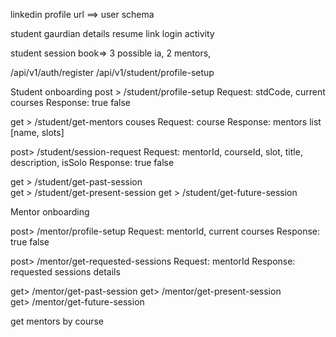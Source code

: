 linkedin profile url ==> user schema

student gaurdian details
resume link
login activity

student session book=> 3 possible ia, 2 mentors,

/api/v1/auth/register
/api/v1/student/profile-setup

Student onboarding
post > /student/profile-setup
Request: stdCode, current courses
Response: true false

get > /student/get-mentors couses
Request: course
Response: mentors list [name, slots]

post> /student/session-request
Request: mentorId, courseId, slot, title, description, isSolo
Response: true false

get > /student/get-past-session  
get > /student/get-present-session
get > /student/get-future-session

Mentor onboarding

post> /mentor/profile-setup
Request: mentorId, current courses
Response: true false

post> /mentor/get-requested-sessions
Request: mentorId
Response: requested sessions details

get> /mentor/get-past-session
get> /mentor/get-present-session  
get> /mentor/get-future-session

get mentors by course
